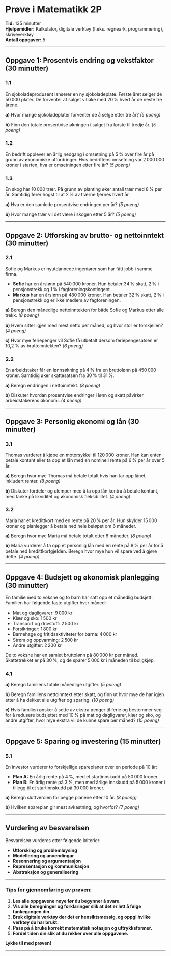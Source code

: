 # Prøve i Matematikk 2P

**Tid:** 135 minutter  
**Hjelpemidler:** Kalkulator, digitale verktøy (f.eks. regneark, programmering), skriveverktøy  
**Antall oppgaver:** 5

---

## Oppgave 1: Prosentvis endring og vekstfaktor (30 minutter)

### 1.1

En sjokoladeprodusent lanserer en ny sjokoladeplate. Første året selger de 50 000 plater. De forventer at salget vil øke med 20 % hvert år de neste tre årene.

**a)** Hvor mange sjokoladeplater forventer de å selge etter tre år? _(5 poeng)_

**b)** Finn den totale prosentvise økningen i salget fra første til tredje år. _(5 poeng)_

### 1.2

En bedrift opplever en årlig nedgang i omsetning på 5 % over fire år på grunn av økonomiske utfordringer. Hvis bedriftens omsetning var 2 000 000 kroner i starten, hva er omsetningen etter fire år? _(5 poeng)_

### 1.3

En skog har 10 000 trær. På grunn av planting øker antall trær med 8 % per år. Samtidig fører hogst til at 2 % av trærne fjernes hvert år.

**a)** Hva er den samlede prosentvise endringen per år? _(5 poeng)_

**b)** Hvor mange trær vil det være i skogen etter 5 år? _(5 poeng)_

---

## Oppgave 2: Utforsking av brutto- og nettoinntekt (30 minutter)

### 2.1

Sofie og Markus er nyutdannede ingeniører som har fått jobb i samme firma.

- **Sofie** har en årslønn på 540 000 kroner. Hun betaler 34 % skatt, 2 % i pensjonstrekk og 1 % i fagforeningskontingent.
- **Markus** har en årslønn på 480 000 kroner. Han betaler 32 % skatt, 2 % i pensjonstrekk og er ikke medlem av fagforeningen.

**a)** Beregn den månedlige nettoinntekten for både Sofie og Markus etter alle trekk. _(8 poeng)_

**b)** Hvem sitter igjen med mest netto per måned, og hvor stor er forskjellen? _(4 poeng)_

**c)** Hvor mye feriepenger vil Sofie få utbetalt dersom feriepengesatsen er 10,2 % av bruttoinntekten? _(6 poeng)_

### 2.2

En arbeidstaker får en lønnsøkning på 4 % fra en bruttolønn på 450 000 kroner. Samtidig øker skattesatsen fra 30 % til 31 %.

**a)** Beregn endringen i nettoinntekt. _(8 poeng)_

**b)** Diskuter hvordan prosentvise endringer i lønn og skatt påvirker arbeidstakerens økonomi. _(4 poeng)_

---

## Oppgave 3: Personlig økonomi og lån (30 minutter)

### 3.1

Thomas vurderer å kjøpe en motorsykkel til 120 000 kroner. Han kan enten betale kontant eller ta opp et lån med en nominell rente på 6 % per år over 5 år.

**a)** Beregn hvor mye Thomas må betale totalt hvis han tar opp lånet, inkludert renter. _(8 poeng)_

**b)** Diskuter fordeler og ulemper med å ta opp lån kontra å betale kontant, med tanke på likviditet og økonomisk fleksibilitet. _(4 poeng)_

### 3.2

Maria har et kredittkort med en rente på 20 % per år. Hun skylder 15 000 kroner og planlegger å betale ned hele beløpet om 6 måneder.

**a)** Beregn hvor mye Maria må betale totalt etter 6 måneder. _(8 poeng)_

**b)** Maria vurderer å ta opp et personlig lån med en rente på 8 % per år for å betale ned kredittkortgjelden. Beregn hvor mye hun vil spare ved å gjøre dette. _(4 poeng)_

---

## Oppgave 4: Budsjett og økonomisk planlegging (30 minutter)

En familie med to voksne og to barn har satt opp et månedlig budsjett. Familien har følgende faste utgifter hver måned:

- Mat og dagligvarer: 9 000 kr
- Klær og sko: 1 500 kr
- Transport og drivstoff: 2 500 kr
- Forsikringer: 1 800 kr
- Barnehage og fritidsaktiviteter for barna: 4 000 kr
- Strøm og oppvarming: 2 500 kr
- Andre utgifter: 2 200 kr

De to voksne har en samlet bruttolønn på 80 000 kr per måned. Skattetrekket er på 30 %, og de sparer 5 000 kr i måneden til boligkjøp.

### 4.1

**a)** Beregn familiens totale månedlige utgifter. _(5 poeng)_

**b)** Beregn familiens nettoinntekt etter skatt, og finn ut hvor mye de har igjen etter å ha dekket alle utgifter og sparing. _(10 poeng)_

**c)** Hvis familien ønsker å sette av ekstra penger til ferie og bestemmer seg for å redusere budsjettet med 10 % på mat og dagligvarer, klær og sko, og andre utgifter, hvor mye ekstra vil de kunne spare per måned? _(15 poeng)_

---

## Oppgave 5: Sparing og investering (15 minutter)

### 5.1

En investor vurderer to forskjellige spareplaner over en periode på 10 år:

- **Plan A:** En årlig rente på 4 %, med et startinnskudd på 50 000 kroner.
- **Plan B:** En årlig rente på 3 %, men med årlige innskudd på 5 000 kroner i tillegg til et startinnskudd på 30 000 kroner.

**a)** Beregn sluttverdien for begge planene etter 10 år. _(8 poeng)_

**b)** Hvilken spareplan gir mest avkastning, og hvorfor? _(7 poeng)_

---

## Vurdering av besvarelsen

Besvarelsen vurderes etter følgende kriterier:

- **Utforsking og problemløysing**
- **Modellering og anvendingar**
- **Resonnering og argumentasjon**
- **Representasjon og kommunikasjon**
- **Abstraksjon og generalisering**

---

### **Tips for gjennomføring av prøven:**

1. **Les alle oppgavene nøye før du begynner å svare.**
2. **Vis alle beregninger og forklaringer slik at det er lett å følge tankegangen din.**
3. **Bruk digitale verktøy der det er hensiktsmessig, og oppgi hvilke verktøy du har brukt.**
4. **Pass på å bruke korrekt matematisk notasjon og uttrykksformer.**
5. **Fordel tiden din slik at du rekker over alle oppgavene.**

**Lykke til med prøven!**

---

